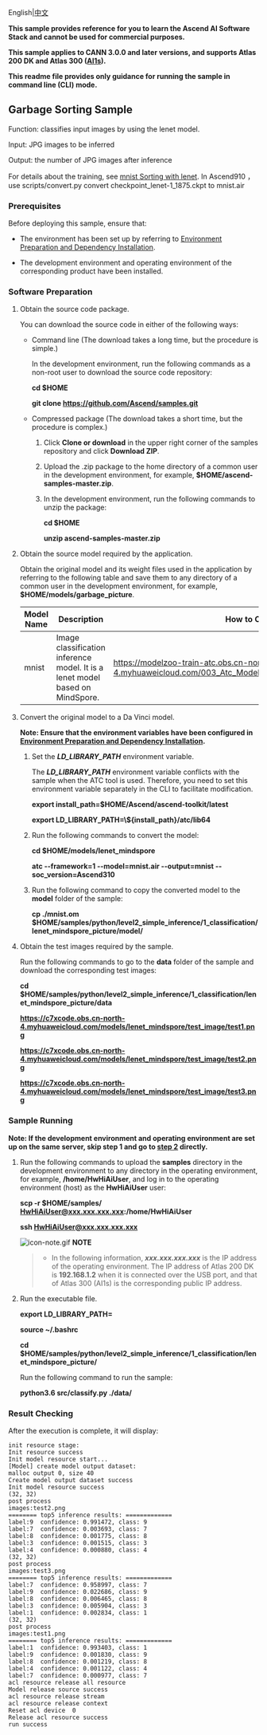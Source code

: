 English|[中文](README_CN.md)

**This sample provides reference for you to learn the Ascend AI Software Stack and cannot be used for commercial purposes.**

**This sample applies to CANN 3.0.0 and later versions, and supports Atlas 200 DK and Atlas 300 ([AI1s](https://support.huaweicloud.com/productdesc-ecs/ecs_01_0047.html#ecs_01_0047__section78423209366)).**

**This readme file provides only guidance for running the sample in command line (CLI) mode.**

## Garbage Sorting Sample

Function: classifies input images by using the lenet model.

Input: JPG images to be inferred

Output: the number of JPG images after inference

For details about the training, see [mnist Sorting with lenet](https://github.com/Ascend/modelzoo/tree/master/built-in/MindSpore/Official/cv/image_classification/LeNet_for_MindSpore).
In Ascend910 ， use scripts/convert.py convert checkpoint_lenet-1_1875.ckpt to mnist.air


### Prerequisites

Before deploying this sample, ensure that:

- The environment has been set up by referring to [Environment Preparation and Dependency Installation](https://github.com/Ascend/samples/tree/master/python/environment).

- The development environment and operating environment of the corresponding product have been installed.

### Software Preparation

1. Obtain the source code package.

   You can download the source code in either of the following ways:

    - Command line (The download takes a long time, but the procedure is simple.)

        In the development environment, run the following commands as a non-root user to download the source code repository:

       **cd $HOME**

       **git clone https://github.com/Ascend/samples.git**

    - Compressed package (The download takes a short time, but the procedure is complex.)

        1. Click **Clone or download** in the upper right corner of the samples repository and click **Download ZIP**.

        2. Upload the .zip package to the home directory of a common user in the development environment, for example, **$HOME/ascend-samples-master.zip**.

        3. In the development environment, run the following commands to unzip the package:

            **cd $HOME**

            **unzip ascend-samples-master.zip**

2. Obtain the source model required by the application.

    Obtain the original model and its weight files used in the application by referring to the following table and save them to any directory of a common user in the development environment, for example, **$HOME/models/garbage_picture**.

    | **Model Name** | **Description**                          | **How to Obtain**                        |
    | -------------- | ---------------------------------------- | ---------------------------------------- |
    | mnist    | Image classification inference model. It is a lenet model based on MindSpore. | https://modelzoo-train-atc.obs.cn-north-4.myhuaweicloud.com/003_Atc_Models/AE/ATC%20Model/lenet/mnist.air |



3. Convert the original model to a Da Vinci model.

    **Note: Ensure that the environment variables have been configured in [Environment Preparation and Dependency Installation](https://github.com/Ascend/samples/tree/dev/python/environment).**

    1. Set the ***LD_LIBRARY_PATH*** environment variable.

        The ***LD_LIBRARY_PATH*** environment variable conflicts with the sample when the ATC tool is used. Therefore, you need to set this environment variable separately in the CLI to facilitate modification.

        **export install_path=$HOME/Ascend/ascend-toolkit/latest**

        **export LD_LIBRARY_PATH=\\${install_path}/atc/lib64**  

    2. Run the following commands to  convert the model:

        **cd $HOME/models/lenet_mindspore**

        **atc --framework=1 --model=mnist.air  --output=mnist --soc_version=Ascend310**

    3. Run the following command to copy the converted model to the **model** folder of the sample:

        **cp ./mnist.om $HOME/samples/python/level2_simple_inference/1_classification/lenet_mindspore_picture/model/**

4. Obtain the test images required by the sample.

    Run the following commands to go to the **data** folder of the sample and download the corresponding test images:

    **cd $HOME/samples/python/level2_simple_inference/1_classification/lenet_mindspore_picture/data**

    **https://c7xcode.obs.cn-north-4.myhuaweicloud.com/models/lenet_mindspore/test_image/test1.png**

    **https://c7xcode.obs.cn-north-4.myhuaweicloud.com/models/lenet_mindspore/test_image/test2.png** 
    
    **https://c7xcode.obs.cn-north-4.myhuaweicloud.com/models/lenet_mindspore/test_image/test3.png**      



### Sample Running

**Note: If the development environment and operating environment are set up on the same server, skip step 1 and go to [step 2](#step_2) directly.**   

1. Run the following commands to upload the **samples** directory in the development environment to any directory in the operating environment, for example, **/home/HwHiAiUser**, and log in to the operating environment (host) as the **HwHiAiUser** user:

    **scp -r $HOME/samples/  HwHiAiUser@xxx.xxx.xxx.xxx:/home/HwHiAiUser**

    **ssh HwHiAiUser@xxx.xxx.xxx.xxx**    

    ![](https://images.gitee.com/uploads/images/2020/1106/160652_6146f6a4_5395865.gif "icon-note.gif") **NOTE**  

    > - In the following information, ***xxx.xxx.xxx.xxx*** is the IP address of the operating environment. The IP address of Atlas 200 DK is **192.168.1.2** when it is connected over the USB port, and that of Atlas 300 (AI1s) is the corresponding public IP address.

2. Run the executable file.

      **export LD_LIBRARY_PATH=**  

      **source ~/.bashrc**  

      **cd $HOME/samples/python/level2_simple_inference/1_classification/lenet_mindspore_picture/**     

    Run the following command to run the sample:

    **python3.6 src/classify.py ./data/**
### Result Checking

After the execution is complete, it will display:

```
init resource stage:
Init resource success
Init model resource start...
[Model] create model output dataset:
malloc output 0, size 40
Create model output dataset success
Init model resource success
(32, 32)
post process
images:test2.png
======== top5 inference results: =============
label:9  confidence: 0.991472, class: 9
label:7  confidence: 0.003693, class: 7
label:8  confidence: 0.001775, class: 8
label:3  confidence: 0.001515, class: 3
label:4  confidence: 0.000880, class: 4
(32, 32)
post process
images:test3.png
======== top5 inference results: =============
label:7  confidence: 0.958997, class: 7
label:9  confidence: 0.022686, class: 9
label:8  confidence: 0.006465, class: 8
label:3  confidence: 0.005904, class: 3
label:1  confidence: 0.002834, class: 1
(32, 32)
post process
images:test1.png
======== top5 inference results: =============
label:1  confidence: 0.993403, class: 1
label:9  confidence: 0.001830, class: 9
label:8  confidence: 0.001219, class: 8
label:4  confidence: 0.001122, class: 4
label:7  confidence: 0.000977, class: 7
acl resource release all resource
Model release source success
acl resource release stream
acl resource release context
Reset acl device  0
Release acl resource success
run success
```

